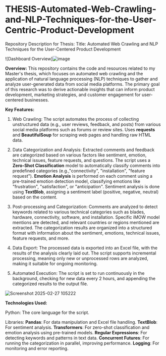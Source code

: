 # THESIS-Automated-Web-Crawling-and-NLP-Techniques-for-the-User-Centric-Product-Development
Repository Description for Thesis:
Title: Automated Web Crawling and NLP Techniques for the User-Centered Product Development

![Dashboard Overview]![image](https://github.com/user-attachments/assets/bb1359bf-2187-4e3d-b7f2-8c445ed543ee)


**Overview:**
This repository contains the code and resources related to my Master's thesis, which focuses on automated web crawling and the application of natural language processing (NLP) techniques to gather and analyze user-generated data from social media platforms. The primary goal of this research was to derive actionable insights that can inform product development, marketing strategies, and customer engagement for user-centered businesses.

**Key Features:**
1)  Web Crawling:
      The script automates the process of collecting unstructured data (e.g., user reviews, feedback, and posts) from various social media       platforms such as forums or review sites.
      Uses **requests** and **BeautifulSoup** for scraping web pages and handling raw HTML data.

2)  Data Categorization and Analysis:
      Extracted comments and feedback are categorized based on various factors like sentiment, emotion, technical issues, feature                requests, and questions.
      The script uses a **Zero-Shot Classification** model to automatically classify comments into predefined categories
      (e.g.,"connectivity", "installation", "feature request").
      **Emotion Analysis** is performed on each comment using a pre-trained emotion detection model, classifying emotions like                   "frustration", "satisfaction", or "anticipation".
      Sentiment analysis is done using **TextBlob**, assigning a sentiment label (positive, negative, neutral) based on the content.

3)  Post-processing and Categorization:
      Comments are analyzed to detect keywords related to various technical categories such as blades, hardware, connectivity, software,         and installation.
      Specific iMOW model mentions are detected, and relevant countries or regions mentioned are extracted.
      The categorization results are organized into a structured format with information about the sentiment, emotions, technical issues,        feature requests, and more.

4)  Data Export:
      The processed data is exported into an Excel file, with the results of the analysis clearly laid out.
      The script supports incremental processing, meaning only new or unprocessed rows are analyzed, making it suitable for ongoing              monitoring.

5)  Automated Execution:
      The script is set to run continuously in the background, checking for new data every 2 hours, and appending the categorized results        to the output file.

![Screenshot 2025-02-27 105222](https://github.com/user-attachments/assets/7634cc70-ee3c-4c22-92f1-25563da2e873)

**Technologies Used:**

Python: The core language for the script.

Libraries:
**Pandas**: For data manipulation and Excel file handling.
**TextBlob**: For sentiment analysis.
**Transformers**: For zero-shot classification and emotion analysis using pre-trained models.
**Regular Expressions**: For detecting keywords and patterns in text data.
**Concurrent Futures**: For running the categorization in parallel, improving performance.
**Logging**: For monitoring and error reporting.
